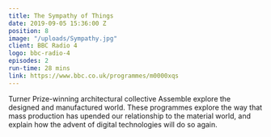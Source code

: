 ```yaml
---
title: The Sympathy of Things
date: 2019-09-05 15:36:00 Z
position: 8
image: "/uploads/Sympathy.jpg"
client: BBC Radio 4
logo: bbc-radio-4
episodes: 2
run-time: 28 mins
link: https://www.bbc.co.uk/programmes/m0000xqs
---
```


Turner Prize-winning architectural collective Assemble explore the designed and manufactured world. These programmes explore the way that mass production has upended our relationship to the material world, and explain how the advent of digital technologies will do so again.